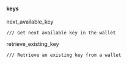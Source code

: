 #### keys

next\_available\_key

```
/// Get next available key in the wallet
```

retrieve\_existing\_key

```
/// Retrieve an existing key from a wallet
```



